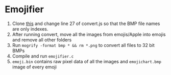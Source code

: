 # Emojifier

1. Clone [this](https://github.com/SmartBoy84/EmojiScraper) and change line 27 of convert.js so that the BMP file names are only indexes.
2. After running convert, move all the images from emojis/Apple into emojis and remove all other folders
3. Run `mogrify -format bmp * && rm *.png` to convert all files to 32 bit BMPs
4. Compile and run `emojifier.c`
5. `emoji.bin` contains raw pixel data of all the images and `emojichart.bmp` image of every emoji
